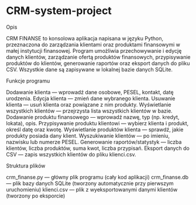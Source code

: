# CRM-system-project
Opis

CRM FINANSE to konsolowa aplikacja napisana w języku Python, przeznaczona do zarządzania klientami oraz produktami finansowymi w małej instytucji finansowej. Program umożliwia przechowywanie i edycję danych klientów, zarządzanie ofertą produktów finansowych, przypisywanie produktów do klientów, generowanie raportów oraz eksport danych do pliku CSV. Wszystkie dane są zapisywane w lokalnej bazie danych SQLite.

Funkcje programu

Dodawanie klienta — wprowadź dane osobowe, PESEL, kontakt, datę urodzenia.
Edycja klienta — zmień dane wybranego klienta.
Usuwanie klienta — usuń klienta oraz powiązane z nim produkty.
Wyświetlanie wszystkich klientów — przejrzysta lista wszystkich klientów w bazie.
Dodawanie produktu finansowego — wprowadź nazwę, typ (np. kredyt, lokata), opis.
Przypisywanie produktu klientowi — wybierz klienta i produkt, określ datę oraz kwotę.
Wyświetlanie produktów klienta — sprawdź, jakie produkty posiada dany klient.
Wyszukiwanie klientów — po imieniu, nazwisku lub numerze PESEL.
Generowanie raportów/statystyk — liczba klientów, liczba produktów, suma kwot, liczba przypisań.
Eksport danych do CSV — zapis wszystkich klientów do pliku klienci.csv.

Struktura plików

crm_finanse.py — główny plik programu (cały kod aplikacji)
crm_finanse.db — plik bazy danych SQLite (tworzony automatycznie przy pierwszym uruchomieniu)
klienci.csv — plik z wyeksportowanymi danymi klientów (tworzony po eksporcie)


